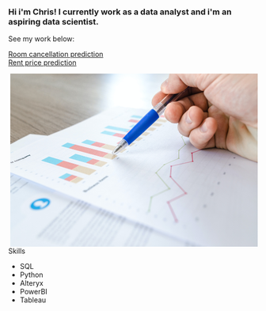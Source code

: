 ### Hi i'm Chris! I currently work as a data analyst and i'm an aspiring data scientist.  

See my work below:

 [Room cancellation prediction](https://github.com/christopherjkbooth/cancellation-prediction) \
 [Rent price prediction](https://github.com/christopherjkbooth/Rent-prediction)

<img align="right" src="https://github.com/christopherjkbooth/christopherjkbooth/blob/main/d.jpg" alt="Alt text" title="Optional title" width="500" height="350"> 



Skills
- SQL
- Python
- Alteryx
- PowerBI
- Tableau
















<!--
**christopherjkbooth/christopherjkbooth** is a ✨ _special_ ✨ repository because its `README.md` (this file) appears on your GitHub profile.
-->
